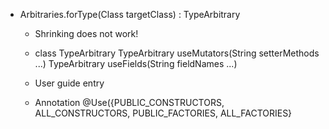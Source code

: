- Arbitraries.forType(Class<T> targetClass) : TypeArbitrary<T>

  - Shrinking does not work!

  - class TypeArbitrary<T>
      TypeArbitrary<T> useMutators(String setterMethods ...)
      TypeArbitrary<T> useFields(String fieldNames ...)

  - User guide entry

  - Annotation @Use({PUBLIC_CONSTRUCTORS, ALL_CONSTRUCTORS, PUBLIC_FACTORIES, ALL_FACTORIES}
